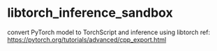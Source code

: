 # libtorch_inference_sandbox

convert PyTorch model to TorchScript and inference using libtorch
ref: https://pytorch.org/tutorials/advanced/cpp_export.html
